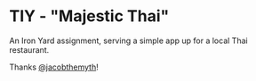# TIY - "Majestic Thai"

An Iron Yard assignment, serving a simple app up for a local Thai restaurant. 

Thanks [@jacobthemyth](http://github.com/jacobthemyth)!
